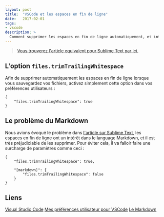 ```yaml
---
layout: post
title:  "VSCode et les espaces en fin de ligne"
date:   2017-02-01
tags:
- vscode
description: >
  Comment supprimer les espaces en fin de ligne automatiquement, et intelligemment ?
---
```


> [Vous trouverez l'article equivalent pour Sublime Text par ici.](https://blog.smarchal.com/sublime-text-espaces-fin-de-ligne)

## L'option `files.trimTrailingWhitespace`

Afin de supprimer automatiquement les espaces en fin de ligne lorsque vous sauvegardez vos fichiers, activez simplement cette option dans vos préférences utilisateurs :

    {
        "files.trimTrailingWhitespace": true
    }

## Le problème du Markdown

Nous avions évoqué le problème dans [l'article sur Sublime Text](https://blog.smarchal.com/sublime-text-espaces-fin-de-ligne), les espaces en fin de ligne ont un intérêt dans le language Markdown, et il est très préjudiciable de les supprimer.
Pour éviter cela, il va falloir faire une surcharge de paramètres comme ceci :

    {
        "files.trimTrailingWhitespace": true,

        "[markdown]": {
            "files.trimTrailingWhitespace": false
        }
    }


## Liens
[Visual Studio Code](https://code.visualstudio.com/)
[Mes préférences utilisateur pour VSCode](https://gist.github.com/zessx/b7875430f23eda960df7f344158ff3ca)
[Le Markdown](http://fr.wikipedia.org/wiki/Markdown)